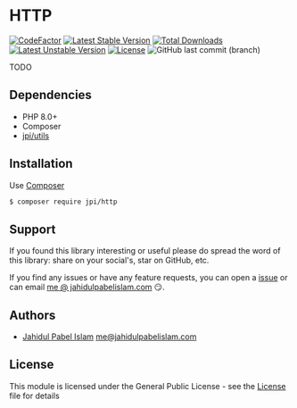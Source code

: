 # HTTP

[![CodeFactor](https://www.codefactor.io/repository/github/jahidulpabelislam/http/badge)](https://www.codefactor.io/repository/github/jahidulpabelislam/http)
[![Latest Stable Version](https://poser.pugx.org/jpi/http/v/stable)](https://packagist.org/packages/jpi/http)
[![Total Downloads](https://poser.pugx.org/jpi/http/downloads)](https://packagist.org/packages/jpi/http)
[![Latest Unstable Version](https://poser.pugx.org/jpi/http/v/unstable)](https://packagist.org/packages/jpi/http)
[![License](https://poser.pugx.org/jpi/http/license)](https://packagist.org/packages/jpi/http)
![GitHub last commit (branch)](https://img.shields.io/github/last-commit/jahidulpabelislam/http/1.x.svg?label=last%20activity)

TODO

## Dependencies

- PHP 8.0+
- Composer
- [jpi/utils](https://packagist.org/packages/jpi/utils)

## Installation

Use [Composer](https://getcomposer.org/)

```bash
$ composer require jpi/http 
```

## Support

If you found this library interesting or useful please do spread the word of this library: share on your social's, star on GitHub, etc.

If you find any issues or have any feature requests, you can open a [issue](https://github.com/jahidulpabelislam/http/issues) or can email [me @ jahidulpabelislam.com](mailto:me@jahidulpabelislam.com) :smirk:.

## Authors

-   [Jahidul Pabel Islam](https://jahidulpabelislam.com/) [<me@jahidulpabelislam.com>](mailto:me@jahidulpabelislam.com)

## License

This module is licensed under the General Public License - see the [License](LICENSE.md) file for details
